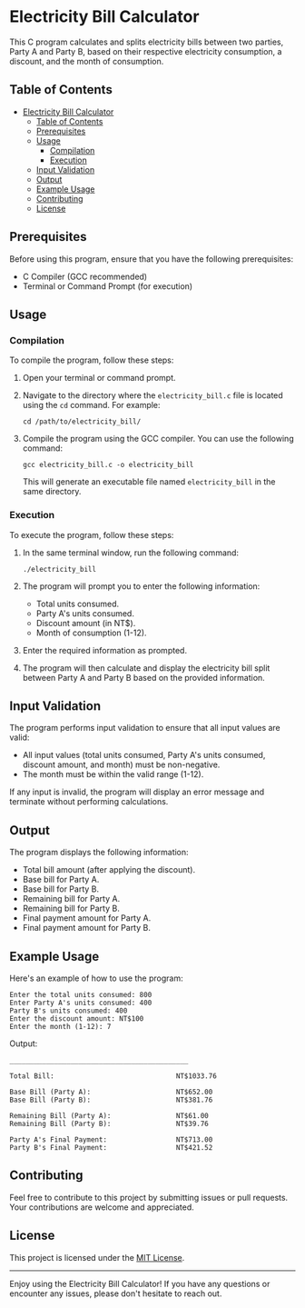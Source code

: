 # Electricity Bill Calculator

This C program calculates and splits electricity bills between two parties, Party A and Party B, based on their respective electricity consumption, a discount, and the month of consumption.

## Table of Contents

- [Electricity Bill Calculator](#electricity-bill-calculator)
  - [Table of Contents](#table-of-contents)
  - [Prerequisites](#prerequisites)
  - [Usage](#usage)
    - [Compilation](#compilation)
    - [Execution](#execution)
  - [Input Validation](#input-validation)
  - [Output](#output)
  - [Example Usage](#example-usage)
  - [Contributing](#contributing)
  - [License](#license)

## Prerequisites

Before using this program, ensure that you have the following prerequisites:

- C Compiler (GCC recommended)
- Terminal or Command Prompt (for execution)

## Usage

### Compilation

To compile the program, follow these steps:

1. Open your terminal or command prompt.

2. Navigate to the directory where the `electricity_bill.c` file is located using the `cd` command. For example:

   ```shell
   cd /path/to/electricity_bill/
   ```

3. Compile the program using the GCC compiler. You can use the following command:

   ```shell
   gcc electricity_bill.c -o electricity_bill
   ```

   This will generate an executable file named `electricity_bill` in the same directory.

### Execution

To execute the program, follow these steps:

1. In the same terminal window, run the following command:

   ```shell
   ./electricity_bill
   ```

2. The program will prompt you to enter the following information:

   - Total units consumed.
   - Party A's units consumed.
   - Discount amount (in NT$).
   - Month of consumption (1-12).

3. Enter the required information as prompted.

4. The program will then calculate and display the electricity bill split between Party A and Party B based on the provided information.

## Input Validation

The program performs input validation to ensure that all input values are valid:

- All input values (total units consumed, Party A's units consumed, discount amount, and month) must be non-negative.
- The month must be within the valid range (1-12).

If any input is invalid, the program will display an error message and terminate without performing calculations.

## Output

The program displays the following information:

- Total bill amount (after applying the discount).
- Base bill for Party A.
- Base bill for Party B.
- Remaining bill for Party A.
- Remaining bill for Party B.
- Final payment amount for Party A.
- Final payment amount for Party B.

## Example Usage

Here's an example of how to use the program:

```shell
Enter the total units consumed: 800
Enter Party A's units consumed: 400
Party B's units consumed: 400
Enter the discount amount: NT$100
Enter the month (1-12): 7
```

Output:

```
____________________________________________

Total Bill:                              NT$1033.76

Base Bill (Party A):                     NT$652.00
Base Bill (Party B):                     NT$381.76

Remaining Bill (Party A):                NT$61.00
Remaining Bill (Party B):                NT$39.76

Party A's Final Payment:                 NT$713.00
Party B's Final Payment:                 NT$421.52
```

## Contributing

Feel free to contribute to this project by submitting issues or pull requests. Your contributions are welcome and appreciated.

## License

This project is licensed under the [MIT License](LICENSE).

---

Enjoy using the Electricity Bill Calculator! If you have any questions or encounter any issues, please don't hesitate to reach out.